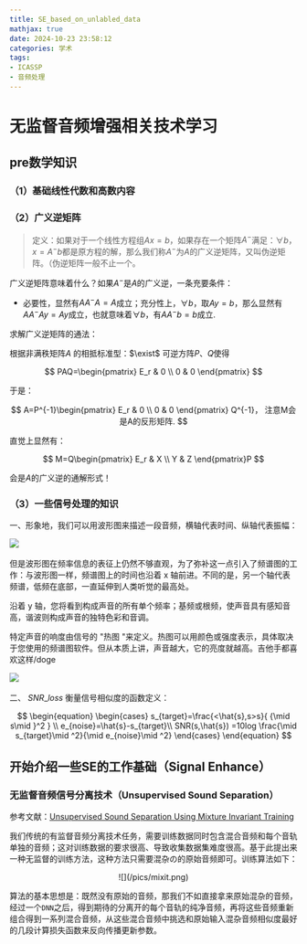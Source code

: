 ```yaml
---
title: SE_based_on_unlabled_data
mathjax: true
date: 2024-10-23 23:58:12
categories: 学术
tags:
- ICASSP 
- 音频处理
---
```


# 无监督音频增强相关技术学习

## pre数学知识

### （1）基础线性代数和高数内容

### （2）广义逆矩阵

> 定义：如果对于一个线性方程组$Ax=b$，如果存在一个矩阵$A^{-}$满足：$\forall b$，$x=A^{-}b$都是原方程的解，那么我们称$A^{-}$为$A$的广义逆矩阵，又叫伪逆矩阵。（伪逆矩阵一般不止一个。

广义逆矩阵意味着什么？如果$A^-$是$A$的广义逆，一条充要条件：    

- 必要性，显然有$AA^-A=A$成立；充分性上，$\forall b$，取$Ay=b$，那么显然有$AA^-Ay=Ay$成立，也就意味着$\forall b$，有$AA^-b=b$成立.


求解广义逆矩阵的通法：

根据非满秩矩阵$A$ 的相抵标准型：$\exist$ 可逆方阵$P、Q$使得

$$
PAQ=\begin{pmatrix} E_r & 0 \\ 0 & 0 \end{pmatrix}
$$

于是：

$$
A=P^{-1}\begin{pmatrix} E_r & 0 \\ 0 & 0 \end{pmatrix} Q^{-1}，
注意M会是A的反形矩阵.
$$

直觉上显然有：

$$
M=Q\begin{pmatrix} E_r & X \\ Y & Z \end{pmatrix}P
$$

会是$A$的广义逆的通解形式！

### （3）一些信号处理的知识

一、形象地，我们可以用波形图来描述一段音频，横轴代表时间、纵轴代表振幅：

![](https://static.emastered.com/images/blog-assets/7093.webp)

但是波形图在频率信息的表征上仍然不够直观，为了弥补这一点引入了频谱图的工作：与波形图一样，频谱图上的时间也沿着 x 轴前进。不同的是，另一个轴代表频谱，低频在底部，一直延伸到人类听觉的最高处。

沿着 y 轴，您将看到构成声音的所有单个频率；基频或根频，使声音具有感知音高，谐波则构成声音的独特色彩和音调。

特定声音的响度由信号的 "热图 "来定义。热图可以用颜色或强度表示，具体取决于您使用的频谱图软件。但从本质上讲，声音越大，它的亮度就越高。吉他手都喜欢这样/doge

![](https://static.emastered.com/images/blog-assets/7084.webp)


二、 $SNR\_loss$ 衡量信号相似度的函数定义：

$$
\begin{equation}
    \begin{cases}
        s_{target}=\frac{<\hat{s},s>s}{ {\mid s\mid }^2 } \\
        e_{noise}=\hat{s}-s_{target}\\
        SNR(s,\hat{s}) =10log \frac{\mid s_{target}\mid ^2}{\mid e_{noise}\mid ^2} 
    \end{cases}
\end{equation}
$$


## 开始介绍一些SE的工作基础（Signal Enhance）

### 无监督音频信号分离技术（Unsupervised Sound Separation）

参考文献：[Unsupervised Sound Separation Using Mixture Invariant Training](https://arxiv.org/pdf/2006.12701)



我们传统的有监督音频分离技术任务，需要训练数据同时包含混合音频和每个音轨单独的音频；这对训练数据的要求很高、导致收集数据集难度很高。基于此提出来一种无监督的训练方法，这种方法只需要混杂の的原始音频即可。训练算法如下：

<center>
![](/pics/mixit.png)
</center>


算法的基本思想是：既然没有原始的音频，那我们不如直接拿来原始混杂的音频，经过一个`DNN`之后，得到期待的分离开的每个音轨的纯净音频，再将这些音频重新组合得到一系列混合音频，从这些混合音频中挑选和原始输入混杂音频相似度最好的几段计算损失函数来反向传播更新参数。